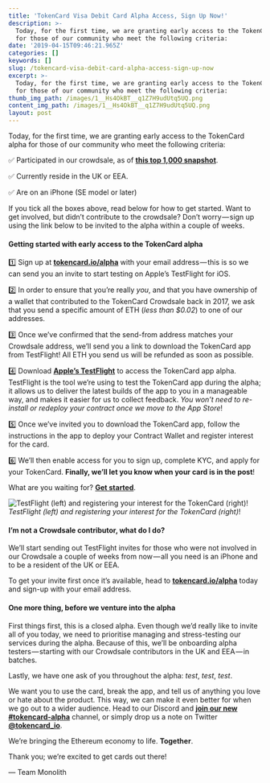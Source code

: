 ```yaml
---
title: 'TokenCard Visa Debit Card Alpha Access, Sign Up Now!'
description: >-
  Today, for the first time, we are granting early access to the TokenCard alpha
  for those of our community who meet the following criteria:
date: '2019-04-15T09:46:21.965Z'
categories: []
keywords: []
slug: /tokencard-visa-debit-card-alpha-access-sign-up-now
excerpt: >-
  Today, for the first time, we are granting early access to the TokenCard alpha
  for those of our community who meet the following criteria:
thumb_img_path: /images/1__Hs4OkBT__q1Z7H9udUtq5UQ.png
content_img_path: /images/1__Hs4OkBT__q1Z7H9udUtq5UQ.png
layout: post
---
```



Today, for the first time, we are granting early access to the TokenCard alpha for those of our community who meet the following criteria:

✅ Participated in our crowdsale, as of [**this top 1,000 snapshot**](https://github.com/MonolithDAO/token/blob/master/TKN%20holder%20top%201000%20snapshot.pdf).

✅ Currently reside in the UK or EEA.

✅ Are on an iPhone (SE model or later)

If you tick all the boxes above, read below for how to get started. Want to get involved, but didn’t contribute to the crowdsale? Don’t worry — sign up using the link below to be invited to the alpha within a couple of weeks.

#### Getting started with early access to the TokenCard alpha

1️⃣ Sign up at [**tokencard.io/alpha**](http://tokencard.io/alpha) with your email address — this is so we can send you an invite to start testing on Apple’s TestFlight for iOS.

2️⃣ In order to ensure that you’re really _you_, and that you have ownership of a wallet that contributed to the TokenCard Crowdsale back in 2017, we ask that you send a specific amount of ETH (_less than $0.02_) to one of our addresses.

3️⃣ Once we’ve confirmed that the send-from address matches your Crowdsale address, we’ll send you a link to download the TokenCard app from TestFlight! All ETH you send us will be refunded as soon as possible.

4️⃣ Download  [**Apple’s TestFlight**](https://itunes.apple.com/app/testflight/id899247664?mt=8) to access the TokenCard app alpha. TestFlight is the tool we’re using to test the TokenCard app during the alpha; it allows us to deliver the latest builds of the app to you in a manageable way, and makes it easier for us to collect feedback. _You won’t need to re-install or redeploy your contract once we move to the App Store_!

5️⃣ Once we’ve invited you to download the TokenCard app, follow the instructions in the app to deploy your Contract Wallet and register interest for the card.

6️⃣ We’ll then enable access for you to sign up, complete KYC, and apply for your TokenCard. **Finally, we’ll let you know when your card is in the post**!

What are you waiting for? [**Get started**](http://tokencard.io/alpha).

![_TestFlight (left) and registering your interest for the TokenCard (right)_!](/images/1__sVj1zUOJrYfMumsvUj__EJw.jpeg)
_TestFlight (left) and registering your interest for the TokenCard (right)_!

#### I’m not a Crowdsale contributor, what do I do?

We’ll start sending out TestFlight invites for those who were not involved in our Crowdsale a couple of weeks from now — all you need is an iPhone and to be a resident of the UK or EEA.

To get your invite first once it’s available, head to [**tokencard.io/alpha**](http://tokencard.io/alpha) today and sign-up with your email address.

#### One more thing, before we venture into the alpha

First things first, this is a closed alpha. Even though we’d really like to invite all of you today, we need to prioritise managing and stress-testing our services during the alpha. Because of this, we’ll be onboarding alpha testers — starting with our Crowdsale contributors in the UK and EEA — in batches.

Lastly, we have one ask of you throughout the alpha: _test_, _test_, _test_.

We want you to use the card, break the app, and tell us of anything you love or hate about the product. This way, we can make it even better for when we go out to a wider audience. Head to our Discord and [**join our new #tokencard-alpha**](https://discord.gg/RhxpjpX) channel, or simply drop us a note on Twitter [**@tokencard\_io**](https://twitter.com/tokencard_io).

We’re bringing the Ethereum economy to life. **Together**.

Thank you; we’re excited to get cards out there!

— Team Monolith
